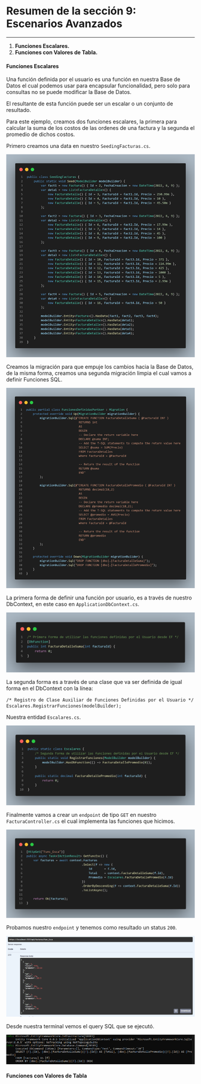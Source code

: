 # Resumen de la sección 9: Escenarios Avanzados
___

1. __Funciones Escalares.__
2. __Funciones con Valores de Tabla.__

#### Funciones Escalares

Una función definida por el usuario es una función en nuestra Base de Datos el cual podemos usar para encapsular funcionalidad, pero solo para consultas no se puede modificar la Base de Datos. 

El resultante de esta función puede ser un escalar o un conjunto de resultado. 

Para este ejemplo, creamos dos funciones escalares, la primera para calcular la suma de los costos de las ordenes de una factura y la segunda el promedio de dichos costos. 

Primero creamos una data en nuestro `SeedingFacturas.cs`. 

![seedingFacturas](/PeliculasWebAPI/images/seedingFacturas.png)

Creamos la migración para que empuje los cambios hacia la Base de Datos, de la misma forma, creamos una segunda migración limpia el cual vamos a definir Funciones SQL. 

![migracionFuncion](/PeliculasWebAPI/images/migracionFuncionesDefinidas.png)

La primera forma de definir una función por usuario, es a través de nuestro DbContext, en este caso en `ApplicationDbContext.cs`.

![primerFormaDbContext](/PeliculasWebAPI/images/facturaSumaDbContext.png)

La segunda forma es a través de una clase que va ser definida de igual forma en el DbContext con la línea: 

    /* Registro de Clase Auxiliar de Funciones Definidas por el Usuario */
    Escalares.RegistrarFunciones(modelBuilder);

Nuestra entidad `Escalares.cs`.

![escalares](/PeliculasWebAPI/images/escalares.png)

Finalmente vamos a crear un `endpoint` de tipo `GET` en nuestro `FacturaController.cs` el cual implementa las funciones que hicimos. 

![facturaGet](/PeliculasWebAPI/images/FacturaController%20FuncionesDefinidas.png)

Probamos nuestro `endpoint` y tenemos como resultado un status `200`.

![result](/PeliculasWebAPI/images/funcionesDefinidas%20Result.PNG)

Desde nuestra terminal vemos el query SQL que se ejecutó.

![resultCmd](/PeliculasWebAPI/images/funcionesDefinidas%20Result%20cmd.PNG)

#### Funciones con Valores de Tabla